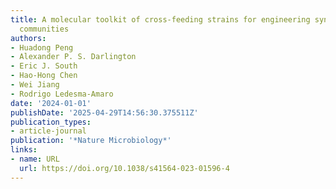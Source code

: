 ```yaml
---
title: A molecular toolkit of cross-feeding strains for engineering synthetic yeast
  communities
authors:
- Huadong Peng
- Alexander P. S. Darlington
- Eric J. South
- Hao‐Hong Chen
- Wei Jiang
- Rodrigo Ledesma‐Amaro
date: '2024-01-01'
publishDate: '2025-04-29T14:56:30.375511Z'
publication_types:
- article-journal
publication: '*Nature Microbiology*'
links:
- name: URL
  url: https://doi.org/10.1038/s41564-023-01596-4
---
```

